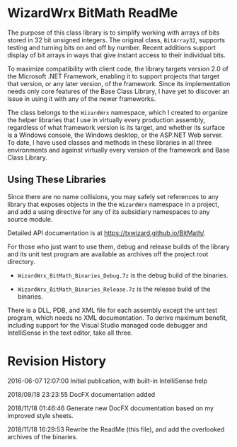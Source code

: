 # WizardWrx BitMath ReadMe

The purpose of this class library is to simplify working with arrays of bits
stored in 32 bit unsigned integers. The original class, `BitArray32`, supports
testing and turning bits on and off by number. Recent additions support display
of bit arrays in ways that give instant access to their individual bits.

To maximize compatibility with client code, the library targets version 2.0 of
the Microsoft .NET Framework, enabling it to support projects that target that
version, or any later version, of the framework. Since its implementation needs
only core features of the Base Class Library, I have yet to discover an issue in
using it with any of the newer frameworks.

The class belongs to the `WizardWrx` namespace, which I created to organize the
helper libraries that I use in virtually every production assembly, regardless
of what framework version is its target, and whether its surface is a Windows
console, the Windows desktop, or the ASP.NET Web server. To date, I have used
classes and methods in these libraries in all three environments and against
virtually every version of the framework and Base Class Library.

## Using These Libraries

Since there are no name collisions, you may safely set references to any library
that exposes objects in the the `WizardWrx` namespace in a project, and add a
using directive for any of its subsidiary namespaces to any source module.

Detailed API documentation is at <https://txwizard.github.io/BitMath/>.

For those who just want to use them, debug and release builds of the library
and its unit test program are available as archives off the project root
directory.

*	`WizardWrx_BitMath_Binaries_Debug.7z` is the debug build of the binaries.

*	`WizardWrx_BitMath_Binaries_Release.7z` is the release build of the binaries.

There is a DLL, PDB, and XML file for each assembly except the unt test program,
which needs no XML documentation. To derive maximum benefit, including support
for the Visual Studio managed code debugger and IntelliSense in the text editor,
take all three.

# Revision History

2016-06-07 12:07:00 Initial publication, with built-in IntelliSense help

2018/09/18 23:23:55 DocFX documentation added

2018/11/18 01:46:46 Generate new DocFX documentation based on my improved style
sheets.

2018/11/18 16:29:53 Rewrite the ReadMe (this file), and add the overlooked
archives of the binaries.
